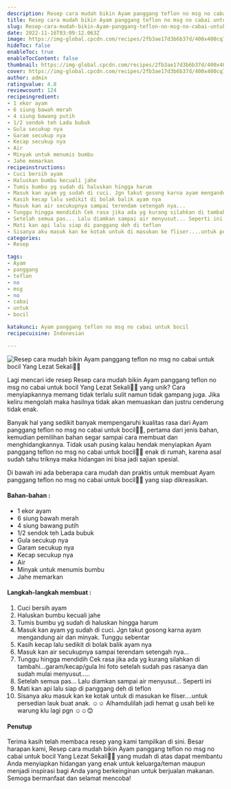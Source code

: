 ```yaml
---
description: Resep cara mudah bikin Ayam panggang teflon no msg no cabai untuk bocil Yang Lezat Sekali"
title: Resep cara mudah bikin Ayam panggang teflon no msg no cabai untuk bocil Yang Lezat Sekali
slug: Resep-cara-mudah-bikin-Ayam-panggang-teflon-no-msg-no-cabai-untuk-bocil-Yang-Lezat-Sekali
date: 2022-11-16T03:09:12.063Z
image: https://img-global.cpcdn.com/recipes/2fb3ae17d3b6b37d/400x400cq70/photo.jpg
hideToc: false
enableToc: true
enableTocContent: false
thumbnail: https://img-global.cpcdn.com/recipes/2fb3ae17d3b6b37d/400x400cq70/photo.jpg
cover: https://img-global.cpcdn.com/recipes/2fb3ae17d3b6b37d/400x400cq70/photo.jpg
author: admin
ratingvalue: 4.8
reviewcount: 124
recipeingredient:
- 1 ekor ayam
- 6 siung bawah merah
- 4 siung bawang putih
- 1/2 sendok teh Lada bubuk
- Gula secukup nya
- Garam secukup nya
- Kecap secukup nya
- Air
- Minyak untuk menumis bumbu
- Jahe memarkan
recipeinstructions:
- Cuci bersih ayam
- Haluskan bumbu kecuali jahe
- Tumis bumbu yg sudah di haluskan hingga harum
- Masuk kan ayam yg sudah di cuci. Jgn takut gosong karna ayam mengandung air dan minyak. Tunggu sebentar
- Kasih kecap lalu sedikit di bolak balik ayam nya
- Masuk kan air secukupnya sampai terendam setengah nya...
- Tunggu hingga mendidih Cek rasa jika ada yg kurang silahkan di tambahi...garam/kecap/gula Ini foto setelah sudah pas rasanya dan sudah mulai menyusut.....
- Setelah semua pas... Lalu diamkan sampai air menyusut... Seperti ini
- Mati kan api lalu siap di panggang deh di teflon
- Sisanya aku masuk kan ke kotak untuk di masukan ke fliser....untuk persedian lauk buat anak. ☺️☺️ Alhamdulilah jadi hemat g usah beli ke warung klu lagi pgn ☺️☺️😊
categories:
- Resep

tags:
- Ayam
- panggang
- teflon
- no
- msg
- no
- cabai
- untuk
- bocil

katakunci: Ayam panggang teflon no msg no cabai untuk bocil
recipecuisine: Indonesian

---
```


![Resep cara mudah bikin Ayam panggang teflon no msg no cabai untuk bocil Yang Lezat Sekali👩‍🍳](https://img-global.cpcdn.com/recipes/2fb3ae17d3b6b37d/400x400cq70/photo.jpg)

Lagi mencari ide resep Resep cara mudah bikin Ayam panggang teflon no msg no cabai untuk bocil Yang Lezat Sekali👩‍🍳 yang unik? Cara menyiapkannya memang tidak terlalu sulit namun tidak gampang juga. Jika keliru mengolah maka hasilnya tidak akan memuaskan dan justru cenderung tidak enak.

Banyak hal yang sedikit banyak mempengaruhi kualitas rasa dari Ayam panggang teflon no msg no cabai untuk bocil👩‍🍳, pertama dari jenis bahan, kemudian pemilihan bahan segar sampai cara membuat dan menghidangkannya. Tidak usah pusing kalau hendak menyiapkan Ayam panggang teflon no msg no cabai untuk bocil👩‍🍳 enak di rumah, karena asal sudah tahu triknya maka hidangan ini bisa jadi sajian spesial.

Di bawah ini ada beberapa cara mudah dan praktis untuk membuat Ayam panggang teflon no msg no cabai untuk bocil👩‍🍳 yang siap dikreasikan.

<!--inarticleads1-->

#### Bahan-bahan :

- 1 ekor ayam
- 6 siung bawah merah
- 4 siung bawang putih
- 1/2 sendok teh Lada bubuk
- Gula secukup nya
- Garam secukup nya
- Kecap secukup nya
- Air
- Minyak untuk menumis bumbu
- Jahe memarkan

<!--inarticleads2-->

#### Langkah-langkah membuat :

1. Cuci bersih ayam
1. Haluskan bumbu kecuali jahe
1. Tumis bumbu yg sudah di haluskan hingga harum
1. Masuk kan ayam yg sudah di cuci. Jgn takut gosong karna ayam mengandung air dan minyak. Tunggu sebentar
1. Kasih kecap lalu sedikit di bolak balik ayam nya
1. Masuk kan air secukupnya sampai terendam setengah nya...
1. Tunggu hingga mendidih Cek rasa jika ada yg kurang silahkan di tambahi...garam/kecap/gula Ini foto setelah sudah pas rasanya dan sudah mulai menyusut.....
1. Setelah semua pas... Lalu diamkan sampai air menyusut... Seperti ini
1. Mati kan api lalu siap di panggang deh di teflon
1. Sisanya aku masuk kan ke kotak untuk di masukan ke fliser....untuk persedian lauk buat anak. ☺️☺️ Alhamdulilah jadi hemat g usah beli ke warung klu lagi pgn ☺️☺️😊

#### Penutup

Terima kasih telah membaca resep yang kami tampilkan di sini. Besar harapan kami, Resep cara mudah bikin Ayam panggang teflon no msg no cabai untuk bocil Yang Lezat Sekali👩‍🍳 yang mudah di atas dapat membantu Anda menyiapkan hidangan yang enak untuk keluarga/teman maupun menjadi inspirasi bagi Anda yang berkeinginan untuk berjualan makanan. Semoga bermanfaat dan selamat mencoba!